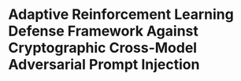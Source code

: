 # Adaptive Reinforcement Learning Defense Framework Against Cryptographic Cross-Model Adversarial Prompt Injection
